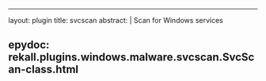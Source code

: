 
---
layout: plugin
title: svcscan
abstract: |
    Scan for Windows services

epydoc: rekall.plugins.windows.malware.svcscan.SvcScan-class.html
---
